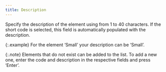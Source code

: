 ```yaml
---
title: Description
---
```



Specify the description of the element using from 1 to 40 characters.  If the short code is selected, this field is automatically populated with  the description.


{:.example}
For the element ‘Small’ your description can be ‘Small’.


{:.note}
Elements that do not exist can be added to  the list. To add a new one, enter the code and description in the respective  fields and press ‘Enter’.
